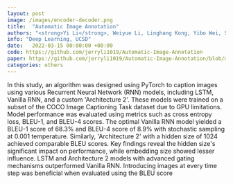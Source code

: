 ```yaml
---
layout: post
image: /images/encoder-decoder.png
title:  "Automatic Image Annotation"
authors: "<strong>Yi Li</strong>, Weiyue Li, Linghang Kong, Yibo Wei, Shuangmu Wu"
info: "Deep Learning, UCSD"
date:   2022-03-15 00:00:00 +00:00
code: https://github.com/jerryli1019/Automatic-Image-Annotation
paper: https://github.com/jerryli1019/Automatic-Image-Annotation/blob/main/report.pdf
categories: others
---
```

In this study, an algorithm was designed using PyTorch to caption images using various Recurrent Neural Network (RNN) models, including LSTM, Vanilla RNN, and a custom 'Architecture 2'. These models were trained on a subset of the COCO Image Captioning Task dataset due to GPU limitations. Model performance was evaluated using metrics such as cross entropy loss, BLEU-1, and BLEU-4 scores. The optimal Vanilla RNN model yielded a BLEU-1 score of 68.3% and BLEU-4 score of 8.9% with stochastic sampling at 0.001 temperature. Similarly, 'Architecture 2' with a hidden size of 1024 achieved comparable BLEU scores. Key findings reveal the hidden size's significant impact on performance, while embedding size showed lesser influence. LSTM and Architecture 2 models with advanced gating mechanisms outperformed Vanilla RNN. Introducing images at every time step was beneficial when evaluated using the BLEU score